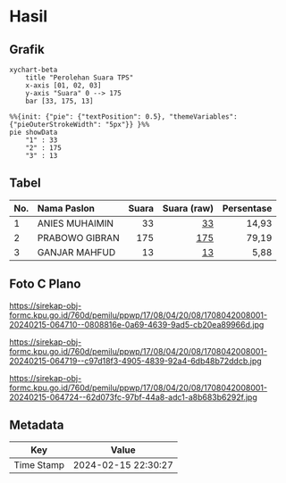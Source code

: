 # Hasil

## Grafik

```mermaid
xychart-beta
    title "Perolehan Suara TPS"
    x-axis [01, 02, 03]
    y-axis "Suara" 0 --> 175
    bar [33, 175, 13]
```

```mermaid
%%{init: {"pie": {"textPosition": 0.5}, "themeVariables": {"pieOuterStrokeWidth": "5px"}} }%%
pie showData
    "1" : 33
    "2" : 175
    "3" : 13
```

## Tabel

| No. | Nama Paslon    | Suara | Suara (raw) | Persentase |
|:--- |:-------------- | -----:| -----------:| ----------:|
| 1   | ANIES MUHAIMIN | 33    | [33][p-1]   | 14,93      |
| 2   | PRABOWO GIBRAN | 175   | [175][p-2]  | 79,19      |
| 3   | GANJAR MAHFUD  | 13    | [13][p-3]   | 5,88       |


[p-1]: https://github.com/gigit-pemilu/pemilu-2024-17-bengkulu/blob/main/pilpres/hitung-suara/sub/17-bengkulu/sub/08-kepahiang/sub/04-kepahiang/sub/2008-karang-endah/sub/001-tps/sub/paslon-1.txt
[p-2]: https://github.com/gigit-pemilu/pemilu-2024-17-bengkulu/blob/main/pilpres/hitung-suara/sub/17-bengkulu/sub/08-kepahiang/sub/04-kepahiang/sub/2008-karang-endah/sub/001-tps/sub/paslon-2.txt
[p-3]: https://github.com/gigit-pemilu/pemilu-2024-17-bengkulu/blob/main/pilpres/hitung-suara/sub/17-bengkulu/sub/08-kepahiang/sub/04-kepahiang/sub/2008-karang-endah/sub/001-tps/sub/paslon-3.txt

## Foto C Plano

https://sirekap-obj-formc.kpu.go.id/760d/pemilu/ppwp/17/08/04/20/08/1708042008001-20240215-064710--0808816e-0a69-4639-9ad5-cb20ea89966d.jpg

https://sirekap-obj-formc.kpu.go.id/760d/pemilu/ppwp/17/08/04/20/08/1708042008001-20240215-064719--c97d18f3-4905-4839-92a4-6db48b72ddcb.jpg

https://sirekap-obj-formc.kpu.go.id/760d/pemilu/ppwp/17/08/04/20/08/1708042008001-20240215-064724--62d073fc-97bf-44a8-adc1-a8b683b6292f.jpg


## Metadata

| Key        | Value               |
| ---------- | ------------------- |
| Time Stamp | 2024-02-15 22:30:27 |



